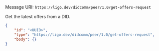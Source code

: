 Message URI: `https://ligo.dev/didcomm/peer/1.0/get-offers-request`

Get the latest offers from a DID.

```json
{
	"id": "<UUID>",
    "type": "https://ligo.dev/didcomm/peer/1.0/get-offers-request",
    "body": {}
}
```